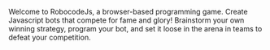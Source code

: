 Welcome to RobocodeJs, a browser-based programming game. Create Javascript bots that compete for fame and glory! Brainstorm your own winning strategy, program your bot, and set it loose in the arena in teams to defeat your competition.